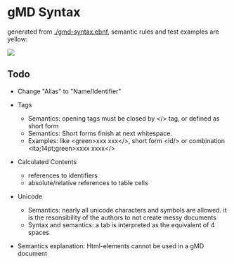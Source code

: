 # gMD Syntax

generated from [./gmd-syntax.ebnf](./gmd-syntax.ebnf), semantic rules and test examples are yellow:

![](https://www.plantuml.com/plantuml/proxy?fmt=svg&cache=no&src=https://raw.githubusercontent.com/volkerdoerr/gmd/main/gmd-syntax.ebnf)

## Todo

- Change "Alias" to "Name/Identifier"

- Tags
  - Semantics: opening tags must be closed by \</\> tag,  or defined as  short form
  - Semantics: Short forms finish at next whitespace.
  - Examples: like \<green\>xxx xxx\</\>, short form <id/\> or combination \<ita;14pt;green\>xxxx xxxx\</\>
  
- Calculated Contents
  - references to identifiers 
  - absolute/relative references to table cells
  
- Unicode  
  - Semantics: nearly all unicode characters and symbols are allowed. it is the resonsibility of the authors to not create messy documents  
  - Syntax and semantics: a tab is interpreted as the equivalent of 4 spaces

- Semantics explanation: Html-elements cannot be used in a gMD document









